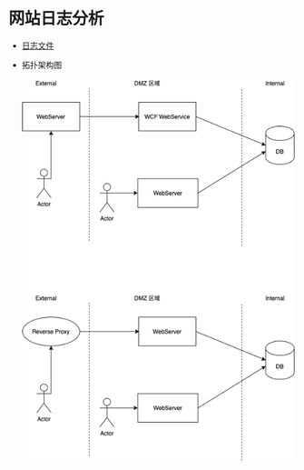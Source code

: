 # 网站日志分析

- [日志文件](https://share.weiyun.com/5zY4yG9)
- 拓扑架构图

    ![](../../../doc/images/python-IIS-log.png)